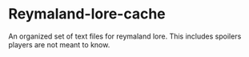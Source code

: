 # Reymaland-lore-cache
An organized set of text files for reymaland lore. This includes spoilers players are not meant to know.
